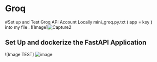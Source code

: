 # Groq
#Set up and Test Groq API Account Locally
mini_groq.py.txt ( app = key ) into my file .
![Image]![Capture2](https://github.com/RemoBanned/Groq/assets/170004295/0c6e89e8-5ef4-4d4e-abd2-c107e7e57a8c)



## Set Up and dockerize the FastAPI Application
![Image TEST] ![image](https://github.com/RemoBanned/Groq/assets/170004295/4dd3b261-a4b3-43c0-ba94-7fdefab9cb81)

